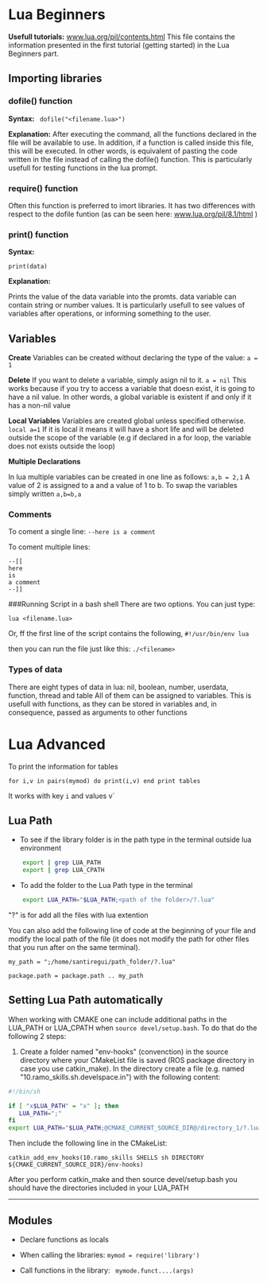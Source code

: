 # Lua Beginners

**Usefull tutorials:**
www.lua.org/pil/contents.html
This file contains the information presented in the first tutorial (getting started) in the Lua Beginners part.

## Importing libraries
### dofile() function

**Syntax:**
``` dofile("<filename.lua>")```

**Explanation:**
After executing the command, all the functions declared in the file will be available to use. In addition, if a function is called inside this file, this will be executed. In other words, is equivalent of pasting the code written in the file instead of calling the dofile() function. This is particularly usefull for testing functions in the lua prompt.

### require() function

Often this function is preferred to imort libraries. It has two differences with respect to the dofile funtion (as can be seen here: www.lua.org/pil/8.1/html )

### print() function

**Syntax:**

```print(data)```

**Explanation:**

Prints the value of the data variable into the promts. data variable can contain string or number values. It is particularly usefull to see values of variables after operations, or informing something to the user.

## Variables
**Create**
Variables can be created without declaring the type of the value:
```a = 1```

**Delete**
If you want to delete a variable, simply asign nil to it.
```a = nil```
This works because if you try to access a variable that doesn exist, it is going to have a nil value. In other words,
a global variable is existent if and only if it has a non-nil value

**Local Variables**
Variables are created global unless specified otherwise.
```local a=1```
If it is local it means it will have a short life and will be deleted outside the scope of the variable (e.g if declared in a for loop, the variable does not exists outside the loop)

**Multiple Declarations**

In lua multiple variables can be created in one line as follows:
```a,b = 2,1```
A value of 2 is assigned to a and a value of 1 to b. To swap the variables simply written
```a,b=b,a```

### Comments
To coment a single line:
```--here is a comment```

To coment multiple lines:
```
--[[
here
is
a comment
--]]
```
###Running Script in a bash shell
There are two options. You can just type:

```lua <filename.lua>```

Or, ff the first line of the script contains the following,
```#!/usr/bin/env lua```

then you can run the file just like this:
```./<filename>```

### Types of data
There are eight types of data in lua: nil, boolean, number, userdata, function, thread and table
All of them can be assigned to variables. This is usefull with functions, as they can be stored in variables and, in consequence, passed as arguments to other functions


# Lua Advanced

To print the information for tables
```
for i,v in pairs(mymod) do print(i,v) end print tables
```
It works with key `i` and values v`

Lua Path
------------------

* To see if the library folder is in the path type in the terminal outside lua environment
```sh
    export | grep LUA_PATH
    export | grep LUA_CPATH
```

* To add the folder to the Lua Path type in the terminal
```sh
    export LUA_PATH="$LUA_PATH;<path of the folder>/?.lua"					
```
"?" is for add all the files with lua extention

You can also add the following line of code at the beginning of your file and modify the local path of the file (it does not modify the path for other files that you run after on the same terminal).

``my_path = ";/home/santiregui/path_folder/?.lua"``

``package.path = package.path .. my_path``

## Setting Lua Path automatically

When working with CMAKE one can include additional paths in the LUA_PATH or LUA_CPATH when `source devel/setup.bash`. To do that do the following 2 steps:

1. Create a folder named "env-hooks" (convenction) in the source directory where your CMakeList file is saved (ROS package directory in case you use catkin_make). In the directory create a file (e.g. named "10.ramo_skills.sh.develspace.in") with the following content:

```sh
#!/bin/sh

if [ "x$LUA_PATH" = "x" ]; then
   LUA_PATH=";"
fi
export LUA_PATH="$LUA_PATH;@CMAKE_CURRENT_SOURCE_DIR@/directory_1/?.lua;@CMAKE_CURRENT_SOURCE_DIR@/directory_2/?.lua"

```
Then include the following line in the CMakeList:
```
catkin_add_env_hooks(10.ramo_skills SHELLS sh DIRECTORY ${CMAKE_CURRENT_SOURCE_DIR}/env-hooks)
```

After you perform catkin_make and then source devel/setup.bash you should have the directories included in your LUA_PATH

----------------
Modules
----------------
* Declare functions as locals

* When calling the libraries: ```mymod = require('library')```

* Call functions in the library: ``` mymode.funct....(args)```
